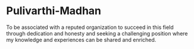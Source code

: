 # Pulivarthi-Madhan
To be associated with a reputed organization to succeed in this field through dedication and honesty and seeking a challenging position where my knowledge and experiences can be shared and enriched.
